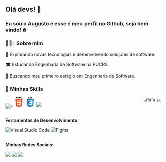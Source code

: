 ## Olá devs! 👋

### Eu sou o Augusto e esse é meu perfil no Github, seja bem vindo! 🔥
<h3> 👨‍💻: &nbsp;Sobre mim </h3>
🤔&nbsp;Explorando novas tecnologias e desenvolvendo soluções de software.


🎓&nbsp;Estudando Engenharia de Software na PUCRS.

🔎&nbsp;Buscando meu primeiro estágio em Engenharia de Software.

### 🚀 Minhas Skills

  <code><img height="32" src="https://cdn.iconscout.com/icon/free/png-512/c-programming-569564.png" alt="c"/></code>
  <img align="right" alt="Rafa-pic" height="200px" style="border-radius:150px;"       src="https://cdn.discordapp.com/attachments/597270060280709151/1086020452687827066/PngItem_4905098_1.png">
  <code><img height="32" src="https://raw.githubusercontent.com/github/explore/80688e429a7d4ef2fca1e82350fe8e3517d3494d/topics/html/html.png" alt="HTML5"/></code>
<code><img height="32" src="https://raw.githubusercontent.com/github/explore/80688e429a7d4ef2fca1e82350fe8e3517d3494d/topics/css/css.png" alt="CSS"/></code>
  <code><img height="30" src="https://img.icons8.com/nolan/64/java-coffee-cup-logo.png"></code>
  
  ##
  **Ferramentas de Desenvolvimento:**

  ![Visual Studio Code](https://img.shields.io/badge/-Visual%20Studio%20Code-333333?style=flat&logo=visual-studio-code&logoColor=007ACC)
  ![Figma](https://img.shields.io/badge/-Figma-333333?style=flat&logo=figma&logoColor=007ACC)
</div>

 ##
<div> 
 
  **Minhas Redes Sociais:**
  
  <a href="https://www.instagram.com/gutodsl_/" target="_blank"><img src="https://img.shields.io/badge/-Instagram-%23E4405F?style=for-the-badge&logo=instagram&logoColor=white" target="_blank"></a>
  <a href = "mailto:augustodossantosleal@gmail.com"><img src="https://img.shields.io/badge/-Gmail-%23333?style=for-the-badge&logo=gmail&logoColor=white" target="_blank"></a>
  <a href="https://www.linkedin.com/in/augusto--leal/"><img src="https://img.shields.io/badge/-LinkedIn-%230077B5?style=for-the-badge&logo=linkedin&logoColor=white" target="_blank"></a> 
  
</div>
